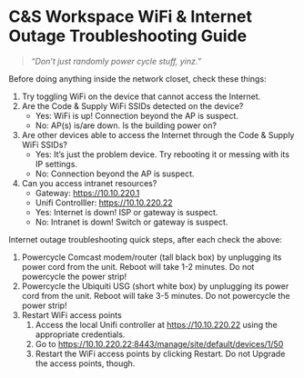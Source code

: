 # C&S Workspace WiFi & Internet Outage Troubleshooting Guide

> _“Don’t just randomly power cycle stuff, yinz.”_

Before doing anything inside the network closet, check these things:

1. Try toggling WiFi on the device that cannot access the Internet.
1. Are the Code & Supply WiFi SSIDs detected on the device?
    * Yes: WiFi is up! Connection beyond the AP is suspect.
    * No: AP(s) is/are down. Is the building power on?
1. Are other devices able to access the Internet through the Code & Supply WiFi SSIDs?
    * Yes: It’s just the problem device. Try rebooting it or messing with its IP settings.
    * No: Connection beyond the AP is suspect.
1. Can you access intranet resources? 
    * Gateway: https://10.10.220.1
    * Unifi Controlller: https://10.10.220.22
    * Yes: Internet is down! ISP or gateway is suspect.
    * No: Intranet is down! Switch or gateway is suspect.

Internet outage troubleshooting quick steps, after each check the above:

1. Powercycle Comcast modem/router (tall black box) by unplugging its power cord from the unit. Reboot will take 1-2 minutes. Do not powercycle the power strip!
1. Powercycle the Ubiquiti USG (short white box) by unplugging its power cord from the unit. Reboot will take 3-5 minutes. Do not powercycle the power strip!
1. Restart WiFi access points
    1. Access the local Unifi controller at https://10.10.220.22 using the appropriate credentials.
    1. Go to https://10.10.220.22:8443/manage/site/default/devices/1/50
    1. Restart the WiFi access points by clicking Restart. Do not Upgrade the access points, though.
